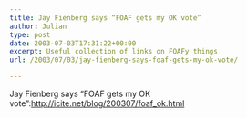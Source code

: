 ```yaml
---
title: Jay Fienberg says “FOAF gets my OK vote”
author: Julian
type: post
date: 2003-07-03T17:31:22+00:00
excerpt: Useful collection of links on FOAFy things
url: /2003/07/03/jay-fienberg-says-foaf-gets-my-ok-vote/

---
```

Jay Fienberg says &#8220;FOAF gets my OK vote&#8221;:http://icite.net/blog/200307/foaf_ok.html